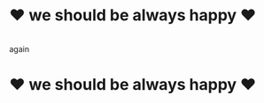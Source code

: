 #  &hearts; we should be always happy &hearts;
<br> again <br>
#  &hearts; we should be always happy &hearts;
